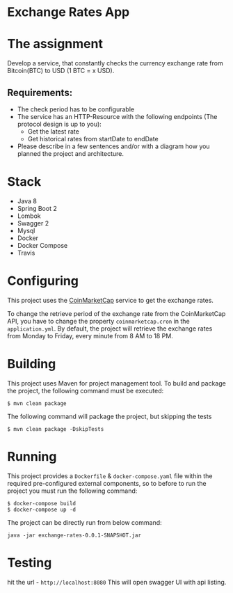 Exchange Rates App
==

# The assignment
Develop a service, that constantly checks the currency exchange rate from Bitcoin(BTC) to USD (1 BTC = x USD).

## Requirements:
* The check period has to be configurable
* The service has an HTTP-Resource with the following endpoints (The protocol design is up to you):
    * Get the latest rate
    * Get historical rates from startDate to endDate
* Please describe in a few sentences and/or with a diagram how you planned the project and architecture.

# Stack

* Java 8
* Spring Boot 2
* Lombok
* Swagger 2
* Mysql
* Docker
* Docker Compose
* Travis

# Configuring

This project uses the [CoinMarketCap](https://coinmarketcap.com/) service to get the exchange rates.

To change the retrieve period of the exchange rate from the CoinMarketCap API, you have to change the property `coinmarketcap.cron` in the `application.yml`. By default, the project will retrieve the exchange rates from Monday to Friday, every minute from 8 AM to 18 PM. 

# Building
This project uses Maven for project management tool. To build and package the project, the following command must be executed:

```
$ mvn clean package
```

The following command will package the project, but skipping the tests

```
$ mvn clean package -DskipTests
```

# Running

This project provides a `Dockerfile` & `docker-compose.yaml` file within the required pre-configured external components, so to before to run the project you must run the following command:

```
$ docker-compose build
$ docker-compose up -d
```

The project can be directly run from below command:

```
java -jar exchange-rates-0.0.1-SNAPSHOT.jar
```

# Testing

hit the url - `http://localhost:8080`
This will open swagger UI with api listing.

